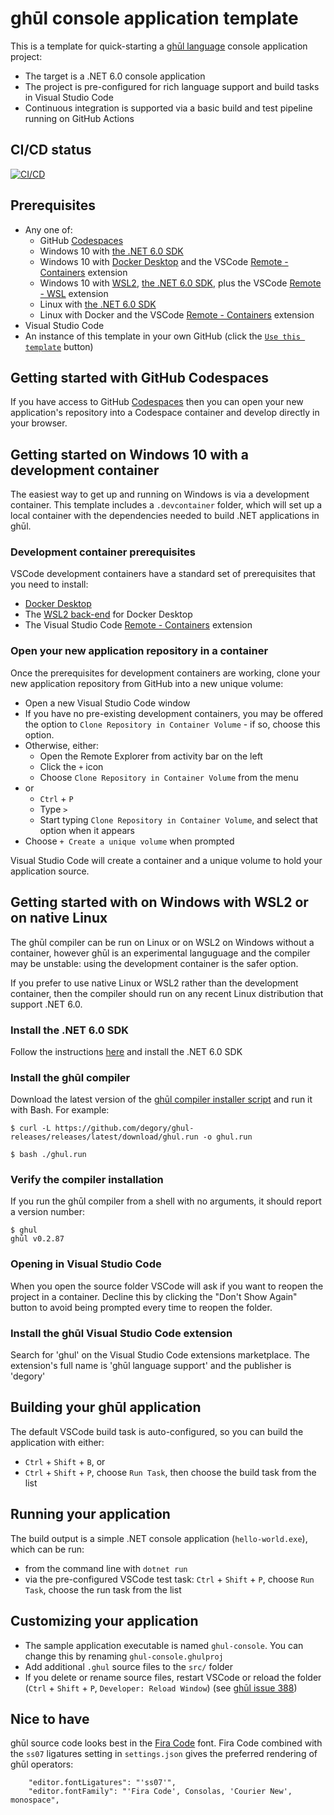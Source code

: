 # ghūl console application template

This is a template for quick-starting a [ghūl language](https://ghul.io) console application project:

- The target is a .NET 6.0 console application
- The project is pre-configured for rich language support and build tasks in Visual Studio Code
- Continuous integration is supported via a basic build and test pipeline running on GitHub Actions

## CI/CD status

 [![CI/CD](https://github.com/degory/ghul-application-template/workflows/CI/CD/badge.svg?branch=main)](https://github.com/degory/ghul-application-template/actions?query=workflow%3ACI%2FCD)

## Prerequisites

- Any one of:
  - GitHub [Codespaces](https://github.com/features/codespaces)
  - Windows 10 with [the .NET 6.0 SDK](https://dotnet.microsoft.com/download/dotnet/6.0)
  - Windows 10 with [Docker Desktop](https://www.docker.com/products/docker-desktop) and the VSCode [Remote - Containers](https://marketplace.visualstudio.com/items?itemName=ms-vscode-remote.remote-containers) extension 
  - Windows 10 with [WSL2](https://docs.microsoft.com/en-us/windows/wsl/install-win10), [the .NET 6.0 SDK](https://dotnet.microsoft.com/download/dotnet/6.0), plus the VSCode [Remote - WSL](https://marketplace.visualstudio.com/items?,itemName=ms-vscode-remote.remote-wsl) extension  
  - Linux with [the .NET 6.0 SDK](https://dotnet.microsoft.com/download/dotnet/6.0)
  - Linux with Docker and the VSCode [Remote - Containers](https://marketplace.visualstudio.com/items?itemName=ms-vscode-remote.remote-containers) extension
- Visual Studio Code
- An instance of this template in your own GitHub (click the [`Use this template`](https://github.com/degory/ghul-console-template/generate) button)

## Getting started with GitHub Codespaces

If you have access to GitHub [Codespaces](https://github.com/features/codespaces) then you can open your new application's repository into a Codespace container and develop directly in your browser.

## Getting started on Windows 10 with a development container

The easiest way to get up and running on Windows is via a development container. This template includes a `.devcontainer` folder, which will set up a local container with the dependencies needed to build .NET applications in ghūl.

### Development container prerequisites

VSCode development containers have a standard set of prerequisites that you need to install:
- [Docker Desktop](https://www.docker.com/products/docker-desktop)
- The [WSL2 back-end](https://docs.docker.com/docker-for-windows/wsl/) for Docker Desktop
- The Visual Studio Code [Remote - Containers](https://marketplace.visualstudio.com/items?itemName=ms-vscode-remote.remote-containers) extension

### Open your new application repository in a container

Once the prerequisites for development containers are working, clone your new application repository from GitHub into a new unique volume:
- Open a new Visual Studio Code window
- If you have no pre-existing development containers, you may be offered the option to `Clone Repository in Container Volume` - if so, choose this option.
- Otherwise, either:
    - Open the Remote Explorer from activity bar on the left
    - Click the `+` icon
    - Choose `Clone Repository in Container Volume` from the menu
- or
    - `Ctrl` + `P`
    - Type `>`
    - Start typing `Clone Repository in Container Volume`, and select that option when it appears
- Choose `+ Create a unique volume` when prompted

Visual Studio Code will create a container and a unique volume to hold your application source.

## Getting started with on Windows with WSL2 or on native Linux 

The ghūl compiler can be run on Linux or on WSL2 on Windows without a container, however ghūl is an experimental languguage and the compiler may be unstable: using the development container is the safer option. 

If you prefer to use native Linux or WSL2 rather than the development container, then the compiler should run on any recent Linux distribution that support .NET 6.0.

### Install the .NET 6.0 SDK

Follow the instructions [here](https://dotnet.microsoft.com/download/dotnet/5.0) and install the .NET 6.0 SDK


### Install the ghūl compiler

Download the latest version of the [ghūl compiler installer script](https://github.com/degory/ghul/releases/latest/download/ghul.run) and run it with Bash. For example:

```
$ curl -L https://github.com/degory/ghul-releases/releases/latest/download/ghul.run -o ghul.run
```

```
$ bash ./ghul.run
```

### Verify the compiler installation

If you run the ghūl compiler from a shell with no arguments, it should report a version number:

```
$ ghul
ghūl v0.2.87
```

### Opening in Visual Studio Code

When you open the source folder VSCode will ask if you want to reopen the project in a container. Decline this by clicking the "Don't Show Again" button to avoid being prompted every time to reopen the folder.

### Install the ghūl Visual Studio Code extension

Search for 'ghul' on the Visual Studio Code extensions marketplace. The extension's full name is 'ghūl language support' and the publisher is 'degory'

## Building your ghūl application

The default VSCode build task is auto-configured, so you can build the application with either:
- `Ctrl` + `Shift` + `B`, or
- `Ctrl` + `Shift` + `P`, choose `Run Task`, then choose the build task from the list

## Running your application

The build output is a simple .NET console application (`hello-world.exe`), which can be run:
- from the command line with `dotnet run`
- via the pre-configured VSCode test task: `Ctrl` + `Shift` + `P`, choose `Run Task`, choose the run task from the list

## Customizing your application

- The sample application executable is named `ghul-console`. You can change this by renaming `ghul-console.ghulproj`
- Add additional `.ghul` source files to the `src/` folder
- If you delete or rename source files, restart VSCode or reload the folder (`Ctrl` + `Shift` + `P`, `Developer: Reload Window`) (see [ghūl issue 388](https://github.com/degory/ghul/issues/388))

## Nice to have

ghūl source code looks best in the [Fira Code](https://github.com/tonsky/FiraCode) font. Fira Code combined with the `ss07` ligatures setting in `settings.json` gives the preferred rendering of ghūl operators:

```
    "editor.fontLigatures": "'ss07'",
    "editor.fontFamily": "'Fira Code', Consolas, 'Courier New', monospace",
```


